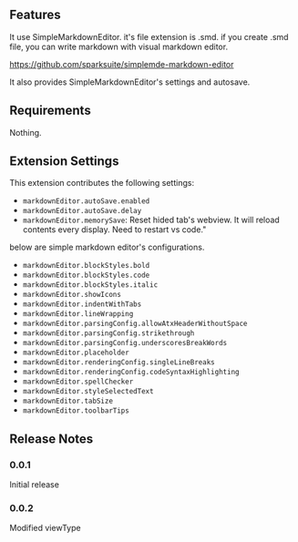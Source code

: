 ## Features

It use SimpleMarkdownEditor. it's file extension is .smd. if you create .smd file, you can write markdown with visual markdown editor.

https://github.com/sparksuite/simplemde-markdown-editor

It also provides SimpleMarkdownEditor's settings and autosave.

## Requirements

Nothing.

## Extension Settings
This extension contributes the following settings:
* `markdownEditor.autoSave.enabled`
* `markdownEditor.autoSave.delay`
* `markdownEditor.memorySave`: Reset hided tab's webview. It will reload contents every display. Need to restart vs code."

below are simple markdown editor's configurations.
* `markdownEditor.blockStyles.bold`
* `markdownEditor.blockStyles.code`
* `markdownEditor.blockStyles.italic`
* `markdownEditor.showIcons`
* `markdownEditor.indentWithTabs`
* `markdownEditor.lineWrapping`
* `markdownEditor.parsingConfig.allowAtxHeaderWithoutSpace`
* `markdownEditor.parsingConfig.strikethrough`
* `markdownEditor.parsingConfig.underscoresBreakWords`
* `markdownEditor.placeholder`
* `markdownEditor.renderingConfig.singleLineBreaks`
* `markdownEditor.renderingConfig.codeSyntaxHighlighting`
* `markdownEditor.spellChecker`
* `markdownEditor.styleSelectedText`
* `markdownEditor.tabSize`
* `markdownEditor.toolbarTips`

## Release Notes

### 0.0.1

Initial release

### 0.0.2

Modified viewType